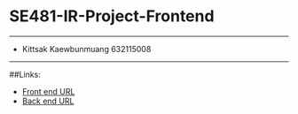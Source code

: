 # SE481-IR-Project-Frontend
-----------
- Kittsak Kaewbunmuang 632115008
------------
##Links:
- [Front end URL](https://github.com/kittisak0501/IR-Project-Frontend)
- [Back end URL](https://github.com/kittisak0501/IR-Project-Backend)

